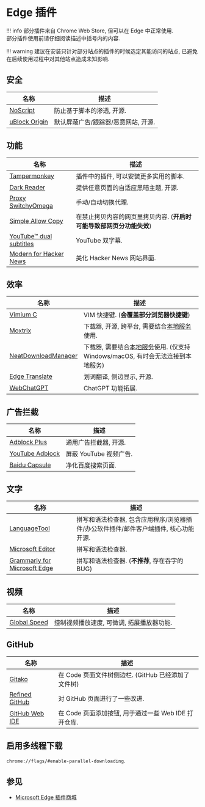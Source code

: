 # Edge 插件

!!! info
    部分插件来自 Chrome Web Store, 但可以在 Edge 中正常使用.  
    部分插件使用前请仔细阅读描述中括号内的内容.  

!!! warning
    建议在安装只针对部分站点的插件的时候选定其能访问的站点, 已避免在后续使用过程中对其他站点造成未知影响.  

## 安全

| 名称            | 描述                                |
| --------------- | ----------------------------------- |
| [NoScript]      | 防止基于脚本的渗透, 开源.           |
| [uBlock Origin] | 默认屏蔽广告/跟踪器/恶意网站, 开源. |

[NoScript]:      https://microsoftedge.microsoft.com/addons/detail/noscript/debdhlbmgmkkfjpcglcbjadbhhekgfjh?hl=en-US
[uBlock Origin]: https://microsoftedge.microsoft.com/addons/detail/ublock-origin/odfafepnkmbhccpbejgmiehpchacaeak

## 功能

| 名称                      | 描述                                                                 |
| ------------------------- | -------------------------------------------------------------------- |
| [Tampermonkey]            | 插件中的插件, 可以安装更多实用的脚本.                                |
| [Dark Reader]             | 提供任意页面的自适应黑暗主题, 开源.                                  |
| [Proxy SwitchyOmega]      | 手动/自动切换代理.                                                   |
| [Simple Allow Copy]       | 在禁止拷贝内容的网页里拷贝内容. (**开启时可能导致部网页分功能失效**) |
| [YouTube™ dual subtitles] | YouTube 双字幕.                                                      |
| [Modern for Hacker News]  | 美化 Hacker News 网站界面.                                           |

[Tampermonkey]:            https://microsoftedge.microsoft.com/addons/detail/iikmkjmpaadaobahmlepeloendn
[Dark Reader]:             https://microsoftedge.microsoft.com/addons/detail/dark-reader/ifoakfbpdcdoeenechcleahebpi
[Proxy SwitchyOmega]:      https://microsoftedge.microsoft.com/addons/detail/proxy-switchyomega/fdbloeknjpnloaggplaobopplkd
[Simple Allow Copy]:       https://microsoftedge.microsoft.com/addons/detail/simple-allow-copy/kkemgiffjdndikokhpoecoloebgeibde
[YouTube™ dual subtitles]: https://microsoftedge.microsoft.com/addons/detail/youtube%E2%84%A2-dual-subtitles/kicjdgmlfepkcglkdcaalgikoaphdbbp
[Modern for Hacker News]:  https://chrome.google.com/webstore/detail/modern-for-hacker-news/dabkegjlekdcmefifaolmdhnhdcplklo

## 效率

| 名称                  | 描述                                                                                                                                |
| --------------------- | ----------------------------------------------------------------------------------------------------------------------------------- |
| [Vimium C]            | VIM 快捷键. (**会覆盖部分浏览器快捷键**)                                                                                            |
| [Moxtrix]             | 下载器, 开源, 跨平台, 需要结合[本地服务](https://github.com/agalwood/Motrix)使用.                                                   |
| [NeatDownloadManager] | 下载器, 需要结合[本地服务](https://www.neatdownloadmanager.com/index.php/en/)使用. (仅支持 Windows/macOS, 有时会无法连接到本地服务) |
| [Edge Translate]      | 划词翻译, 侧边显示, 开源.                                                                                                           |
| [WebChatGPT]          | ChatGPT 功能拓展.                                                                                                                   |

[Vimium C]:            https://microsoftedge.microsoft.com/addons/detail/aibcglbfblnogfjhbcmmpobjhnomhcdo
[Moxtrix]:             https://microsoftedge.microsoft.com/addons/detail/moxtrix-webextension/cippeolfnaoolpljklgcccckmilehbfg
[NeatDownloadManager]: https://microsoftedge.microsoft.com/addons/detail/neatdownloadmanager-exten/pbghcbaeehloijjcebiflemhcebmlnke
[Edge Translate]:      https://microsoftedge.microsoft.com/addons/detail/edge-translate/bfdogplmndidlpjfhoijckpakkdjkkil
[WebChatGPT]:          https://chrome.google.com/webstore/detail/webchatgpt-chatgpt-with-i/lpfemeioodjbpieminkklglpmhlngfcn/related

## 广告拦截

| 名称              | 描述                   |
| ----------------- | ---------------------- |
| [Adblock Plus]    | 通用广告拦截器, 开源.  |
| [YouTube Adblock] | 屏蔽 YouTube 视频广告. |
| [Baidu Capsule]   | 净化百度搜索页面.      |

[Adblock Plus]:    https://microsoftedge.microsoft.com/addons/detail/gmgoamodcdcjnbaobigkjelfplakmdhh
[YouTube Adblock]: https://microsoftedge.microsoft.com/addons/detail/bbocfgcdelebeaboidkmglbdkimdpojb
[Baidu Capsule]:   https://microsoftedge.microsoft.com/addons/detail/%E7%99%BE%E5%BA%A6%E8%8D%AF%E4%B8%B8-baidu-capsule/hbljbaljilkocckmkgdjghgjaidnkdlc

## 文字

| 名称                           | 描述                                                                                 |
| ------------------------------ | ------------------------------------------------------------------------------------ |
| [LanguageTool]                 | 拼写和语法检查器, 包含应用程序/浏览器插件/办公软件插件/邮件客户端插件, 核心功能开源. |
| [Microsoft Editor]             | 拼写和语法检查器.                                                                    |
| [Grammarly for Microsoft Edge] | 拼写和语法检查器. (**不推荐**, 存在吞字的 BUG)                                       |

[LanguageTool]:                 https://microsoftedge.microsoft.com/addons/detail/grammar-spell-checker-%E2%80%94/hfjadhjooeceemgojogkhlppanjkbobc
[Microsoft Editor]:             https://microsoftedge.microsoft.com/addons/detail/microsoft-editor-spellin/hokifickgkhplphjiodbggjmoafhignh
[Grammarly for Microsoft Edge]: https://microsoftedge.microsoft.com/addons/detail/grammarly-grammar-checke/cnlefmmeadmemmdciolhbnfeacpdfbkd

## 视频

| 名称           | 描述                                      |
| -------------- | ----------------------------------------- |
| [Global Speed] | 控制视频播放速度, 可微调, 拓展播放器功能. |

[Global Speed]: https://microsoftedge.microsoft.com/addons/detail/global-speed/mjhlabbcmjflkpjknnicihkfnmbdfced

## GitHub

| 名称             | 描述                                                 |
| ---------------- | ---------------------------------------------------- |
| [Gitako]         | 在 Code 页面文件树侧边栏. (GitHub 已经添加了文件树)  |
| [Refined GitHub] | 对 GitHub 页面进行了一些改进.                        |
| [GitHub Web IDE] | 在 Code 页面添加按钮, 用于通过一些 Web IDE 打开仓库. |

<!-- TODO: Gitako 将在不久后过时 -->
[Gitako]:         https://microsoftedge.microsoft.com/addons/detail/alpoloddcggjhakjemghahlkofjekbca
[Refined GitHub]: https://chrome.google.com/webstore/detail/refined-github/hlepfoohegkhhmjieoechaddaejaokhf
[GitHub Web IDE]: https://microsoftedge.microsoft.com/addons/detail/github-web-ide/akjbkjciknacicbnkfjbnlaeednpadcf

## 启用多线程下载

`chrome://flags/#enable-parallel-downloading`.  

## 参见

- [Microsoft Edge 插件商城](https://microsoftedge.microsoft.com/addons/Microsoft-Edge-Extensions-Home)
